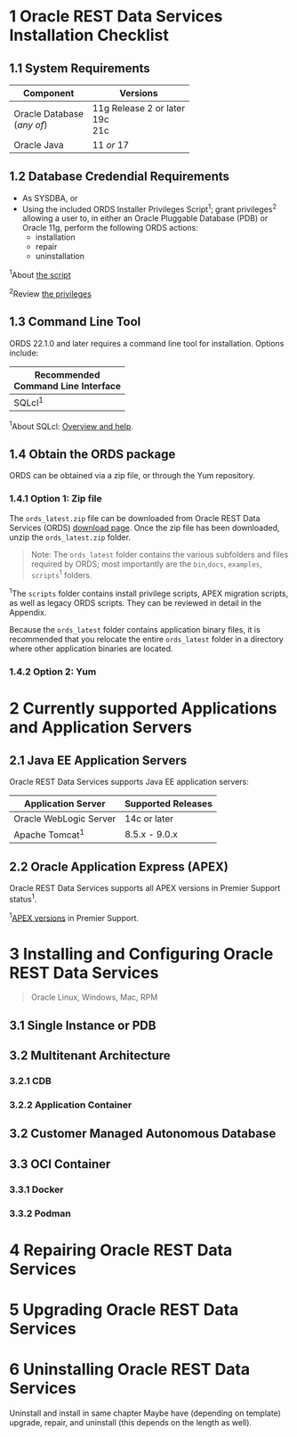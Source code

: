 # 1  Oracle REST Data Services Installation Checklist

## 1.1 System Requirements

|Component | Versions|
|      --- |    ---  | 
| Oracle Database<br>(*any of*) | 11g Release 2 or later<br>19c<br>21c | 
| Oracle Java | 11 *or* 17 |

## 1.2 Database Credendial Requirements

<!-- you need an account or use that script to create -->

- As SYSDBA, or
- Using the included ORDS Installer Privileges Script<sup>1</sup>; grant privileges<sup>2</sup> allowing a user to, in either an Oracle Pluggable Database (PDB) or Oracle 11g, perform the following ORDS actions:
  - installation
  - repair
  - uninstallation

<sup>1</sup>About [the script](./appendix.md#aboutthescript)

<sup>2</sup>Review [the privileges](./appendix.md#reviewprivileges)

## 1.3 Command Line Tool

ORDS 22.1.0 and later requires a command line tool for installation. Options include:

| Recommended<br>Command Line Interface |
|                   ---                 |
|           SQLcl<sup>1</sup>           |

<sup>1</sup>About SQLcl: [Overview and help](./appendix.md#1.3abouttheordscommandlinetool).

## 1.4 Obtain the ORDS package

ORDS can be obtained via a zip file, or through the Yum repository.

### 1.4.1 Option 1: Zip file

The `ords_latest.zip` file can be downloaded from Oracle REST Data Services (ORDS) [download page](https://www.oracle.com/database/sqldeveloper/technologies/db-actions/download/). Once the zip file has been downloaded, unzip the `ords_latest.zip` folder.

> Note: The `ords_latest` folder contains the various subfolders and files required by ORDS; most importantly are the `bin`,`docs`, `examples`, `scripts`<sup>1</sup> folders.

<sup>1</sup>The `scripts` folder contains install privilege scripts, APEX migration scripts, as well as legacy ORDS scripts. They can be reviewed in detail in the Appendix.

Because the `ords_latest` folder contains application binary files, it is recommended that you relocate the entire `ords_latest` folder in a directory where other application binaries are located.

 <!-- into a folder of your choice. The folder you choose to unzip the file is referred to as the ORDS product folder. The ORDS product folder contains a bin folder and other folders and files required to run ORDS.  -->


### 1.4.2 Option 2: Yum


# 2 Currently supported Applications and Application Servers

## 2.1 Java EE Application Servers
Oracle REST Data Services supports Java EE application servers:

| Application Server | Supported Releases |
| --- | --- | 
|Oracle WebLogic Server | 14c or later | 
| Apache Tomcat<sup>1</sup> | 8.5.x - 9.0.x | 

## 2.2 Oracle Application Express (APEX)

Oracle REST Data Services supports all APEX versions in Premier Support status<sup>1</sup>.

<sup>1</sup>[APEX versions](https://www.oracle.com/us/assets/lifetime-support-technology-069183.pdf#%5B%7B%22num%22%3A154%2C%22gen%22%3A0%7D%2C%7B%22name%22%3A%22Fit%22%7D%5D) in Premier Support.

# 3 Installing and Configuring Oracle REST Data Services

> Oracle Linux, Windows, Mac, RPM

## 3.1 Single Instance or PDB
## 3.2 Multitenant Architecture
### 3.2.1 CDB
### 3.2.2 Application Container 
## 3.2 Customer Managed Autonomous Database
## 3.3 OCI Container
### 3.3.1 Docker
### 3.3.2 Podman 


# 4 Repairing Oracle REST Data Services
# 5 Upgrading Oracle REST Data Services
# 6 Uninstalling Oracle REST Data Services

Uninstall and install in same chapter
Maybe have (depending on template) upgrade, repair, and uninstall (this depends on the length as well).

